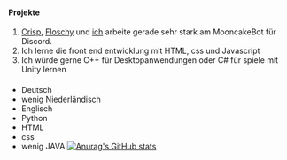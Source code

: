 #### Projekte
1. [Crisp](https://github.com/CrispiCas), [Floschy](https://github.com/flloschy) und [ich](https://github.com/DerSton)  arbeite gerade sehr stark am MooncakeBot für Discord. 
2. Ich lerne die front end entwicklung mit HTML, css und Javascript
3. Ich würde gerne C++ für Desktopanwendungen oder C# für spiele mit Unity lernen
#### 
- Deutsch
- wenig Niederländisch
- Englisch
- Python
- HTML
- css
- wenig JAVA
[![Anurag's GitHub stats](https://github-readme-stats.vercel.app/api?username=DerSton)](https://github.com/anuraghazra/github-readme-stats) 
